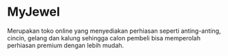 # MyJewel

Merupakan toko online yang menyediakan perhiasan seperti anting-anting, cincin, gelang dan kalung sehingga calon pembeli bisa memperolah perhiasan premium dengan lebih mudah. 
